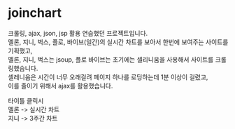 # joinchart

크롤링, ajax, json, jsp 활용 연습했던 프로젝트입니다.<br/>
멜론, 지니, 벅스, 플로, 바이브(일간)의 실시간 차트를 보아서 한번에 보여주는 사이트를 기획했고,<br/>
멜론, 지니, 벅스는 jsoup, 플로 바이브는 초기에는 셀리니움을 사용해서 사이트를 크롤링했습니다.<br/>
셀레니움은 시간이 너무 오래걸려 페이지 하나를 로딩하는데 1분 이상이 걸렸고, <br/>
이를 줄이기 위해서 ajax를 활용했습니다.<br/>

타이틀 클릭시 <br/>
멜론 -> 실시간 차트<br/>
지니 -> 3주간 차트<br/>

